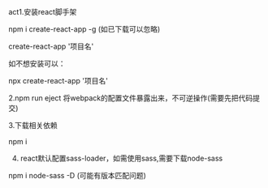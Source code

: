 act1.安装react脚手架

npm i  create-react-app -g (如已下载可以忽略)

create-react-app '项目名'

如不想安装可以：

npx create-react-app '项目名'

2.npm  run eject  将webpack的配置文件暴露出来，不可逆操作(需要先把代码提交)

3.下载相关依赖

npm i 

4. react默认配置sass-loader，如需使用sass,需要下载node-sass

npm i node-sass -D (可能有版本匹配问题)